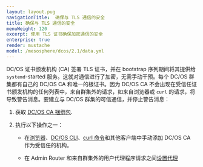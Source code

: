 ```yaml
---
layout: layout.pug
navigationTitle:  确保与 TLS 通信的安全
title: 确保与 TLS 通信的安全
menuWeight: 120
excerpt: 使用 TLS 证书确保加密通信的安全
enterprise: true
render: mustache
model: /mesosphere/dcos/2.1/data.yml
---
```

<!-- The source repository for this topic is https://github.com/dcos/dcos-docs-site -->


DC/OS 证书颁发机构 (CA) 签署 TLS 证书，并在 bootstrap 序列期间将其提供给 `systemd`-started 服务。这就对通信进行了加密，无需手动干预。每个 DC/OS 群集都有自己的 DC/OS CA 和唯一的根证书。因为 DC/OS CA 不会出现在受信任证书颁发机构的任何列表中，来自群集外的请求，如来自浏览器或 `curl` 的请求，将导致警告消息。要建立与 DC/OS 群集的可信通信，并停止警告消息：

1. 获取 [DC/OS CA 捆绑包](/mesosphere/dcos/cn/2.1/security/ent/tls-ssl/get-cert/).

1. 执行以下操作之一：

     - 在[浏览器](/mesosphere/dcos/cn/2.1/security/ent/tls-ssl/ca-trust-browser/)、[DC/OS CLI](/mesosphere/dcos/cn/2.1/security/ent/tls-ssl/ca-trust-cli/)、[curl 命令](/mesosphere/dcos/cn/2.1/security/ent/tls-ssl/ca-trust-curl/)和其他客户端中手动添加 DC/OS CA 作为受信任的机构。

     - 在 Admin Router 和来自群集外的用户代理程序请求之间[设置代理](/mesosphere/dcos/cn/2.1/security/ent/tls-ssl/haproxy-adminrouter/)

